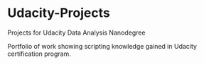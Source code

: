 # Udacity-Projects
Projects for Udacity Data Analysis Nanodegree

Portfolio of work showing scripting knowledge gained in Udacity certification program.
